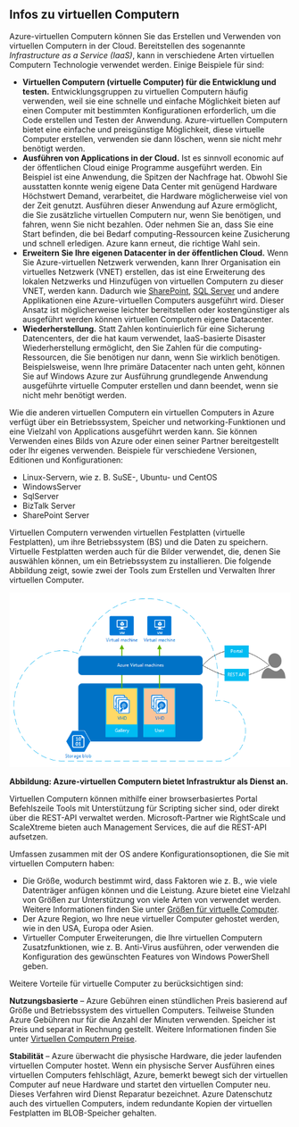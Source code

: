 <a name="tellmevm"></a>
## <a name="tell-me-about-virtual-machines"></a>Infos zu virtuellen Computern

Azure-virtuellen Computern können Sie das Erstellen und Verwenden von virtuellen Computern in der Cloud. Bereitstellen des sogenannte *Infrastructure as a Service (IaaS)*, kann in verschiedene Arten virtuellen Computern Technologie verwendet werden. Einige Beispiele für sind:

- **Virtuellen Computern (virtuelle Computer) für die Entwicklung und testen.** Entwicklungsgruppen zu virtuellen Computern häufig verwenden, weil sie eine schnelle und einfache Möglichkeit bieten auf einen Computer mit bestimmten Konfigurationen erforderlich, um die Code erstellen und Testen der Anwendung. Azure-virtuellen Computern bietet eine einfache und preisgünstige Möglichkeit, diese virtuelle Computer erstellen, verwenden sie dann löschen, wenn sie nicht mehr benötigt werden.
- **Ausführen von Applications in der Cloud.** Ist es sinnvoll economic auf der öffentlichen Cloud einige Programme ausgeführt werden. Ein Beispiel ist eine Anwendung, die Spitzen der Nachfrage hat. Obwohl Sie ausstatten konnte wenig eigene Data Center mit genügend Hardware Höchstwert Demand, verarbeitet, die Hardware möglicherweise viel von der Zeit genutzt. Ausführen dieser Anwendung auf Azure ermöglicht, die Sie zusätzliche virtuellen Computern nur, wenn Sie benötigen, und fahren, wenn Sie nicht bezahlen. Oder nehmen Sie an, dass Sie eine Start befinden, die bei Bedarf computing-Ressourcen keine Zusicherung und schnell erledigen. Azure kann erneut, die richtige Wahl sein.
- **Erweitern Sie Ihre eigenen Datacenter in der öffentlichen Cloud.** Wenn Sie Azure-virtuellen Netzwerk verwenden, kann Ihrer Organisation ein virtuelles Netzwerk (VNET) erstellen, das ist eine Erweiterung des lokalen Netzwerks und Hinzufügen von virtuellen Computern zu dieser VNET, werden kann. Dadurch wie [SharePoint](../articles/virtual-machines/virtual-machines-windows-sharepoint-farm.md), [SQL Server](../articles/virtual-machines/virtual-machines-windows-sql-server-iaas-overview.md) und andere Applikationen eine Azure-virtuellen Computers ausgeführt wird. Dieser Ansatz ist möglicherweise leichter bereitstellen oder kostengünstiger als ausgeführt werden können virtuellen Computern eigene Datacenter.   
- **Wiederherstellung.** Statt Zahlen kontinuierlich für eine Sicherung Datencenters, der die hat kaum verwendet, IaaS-basierte Disaster Wiederherstellung ermöglicht, den Sie Zahlen für die computing-Ressourcen, die Sie benötigen nur dann, wenn Sie wirklich benötigen.  Beispielsweise, wenn Ihre primäre Datacenter nach unten geht, können Sie auf Windows Azure zur Ausführung grundlegende Anwendung ausgeführte virtuelle Computer erstellen und dann beendet, wenn sie nicht mehr benötigt werden.

Wie die anderen virtuellen Computern ein virtuellen Computers in Azure verfügt über ein Betriebssystem, Speicher und networking-Funktionen und eine Vielzahl von Applications ausgeführt werden kann. Sie können Verwenden eines Bilds von Azure oder einen seiner Partner bereitgestellt oder Ihr eigenes verwenden. Beispiele für verschiedene Versionen, Editionen und Konfigurationen:
 
- Linux-Servern, wie z. B. SuSE-, Ubuntu- und CentOS
- WindowsServer 
- SqlServer
- BizTalk Server 
- SharePoint Server

Virtuellen Computern verwenden virtuellen Festplatten (virtuelle Festplatten), um ihre Betriebssystem (BS) und die Daten zu speichern. Virtuelle Festplatten werden auch für die Bilder verwendet, die, denen Sie auswählen können, um ein Betriebssystem zu installieren. Die folgende Abbildung zeigt, sowie zwei der Tools zum Erstellen und Verwalten Ihrer virtuellen Computer.

<a name="fig_createvms"></a>
![vm_diagram](./media/virtual-machines-choose-me-content/diagram.png)

**Abbildung: Azure-virtuellen Computern bietet Infrastruktur als Dienst an.**

Virtuellen Computern können mithilfe einer browserbasiertes Portal Befehlszeile Tools mit Unterstützung für Scripting sicher sind, oder direkt über die REST-API verwaltet werden. Microsoft-Partner wie RightScale und ScaleXtreme bieten auch Management Services, die auf die REST-API aufsetzen. 

Umfassen zusammen mit der OS andere Konfigurationsoptionen, die Sie mit virtuellen Computern haben:

- Die Größe, wodurch bestimmt wird, dass Faktoren wie z. B., wie viele Datenträger anfügen können und die Leistung. Azure bietet eine Vielzahl von Größen zur Unterstützung von viele Arten von verwendet werden. Weitere Informationen finden Sie unter [Größen für virtuelle Computer](../articles/virtual-machines/virtual-machines-linux-sizes.md).  
- Der Azure Region, wo Ihre neue virtueller Computer gehostet werden, wie in den USA, Europa oder Asien. 
- Virtueller Computer Erweiterungen, die Ihre virtuellen Computern Zusatzfunktionen, wie z. B. Anti-Virus ausführen, oder verwenden die Konfiguration des gewünschten Features von Windows PowerShell geben.

Weitere Vorteile für virtuelle Computer zu berücksichtigen sind:

**Nutzungsbasierte** – Azure Gebühren einen stündlichen Preis basierend auf Größe und Betriebssystem des virtuellen Computers. Teilweise Stunden Azure Gebühren nur für die Anzahl der Minuten verwenden. Speicher ist Preis und separat in Rechnung gestellt. Weitere Informationen finden Sie unter [Virtuellen Computern Preise](https://azure.microsoft.com/pricing/details/virtual-machines/).

**Stabilität** – Azure überwacht die physische Hardware, die jeder laufenden virtuellen Computer hostet. Wenn ein physische Server Ausführen eines virtuellen Computers fehlschlägt, Azure, bemerkt bewegt sich der virtuellen Computer auf neue Hardware und startet den virtuellen Computer neu. Dieses Verfahren wird Dienst Reparatur bezeichnet. Azure Datenschutz auch des virtuellen Computers, indem redundante Kopien der virtuellen Festplatten im BLOB-Speicher gehalten. 



